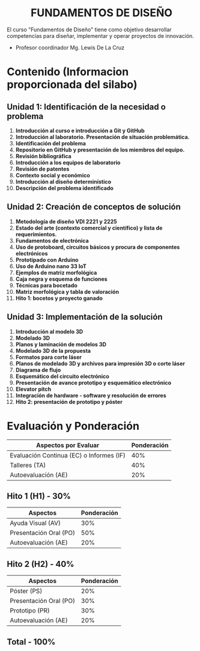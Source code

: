 <h1 align="center">FUNDAMENTOS DE DISEÑO</h1>

El curso "Fundamentos de Diseño" tiene como objetivo desarrollar competencias para diseñar, implementar y operar proyectos de innovación. 

- Profesor coordinador Mg. Lewis De La Cruz

# Contenido (Informacion proporcionada del silabo)

## Unidad 1: Identificación de la necesidad o problema

1. **Introducción al curso e introducción a Git y GitHub**
2. **Introducción al laboratorio. Presentación de situación problemática.**
3. **Identificación del problema**
4. **Repositorio en GitHub y presentación de los miembros del equipo.**
5. **Revisión bibliográfica**
6. **Introducción a los equipos de laboratorio**
7. **Revisión de patentes**
8. **Contexto social y económico**
9. **Introducción al diseño determinístico**
10. **Descripción del problema identificado**

## Unidad 2: Creación de conceptos de solución

1. **Metodología de diseño VDI 2221 y 2225**
2. **Estado del arte (contexto comercial y científico) y lista de requerimientos.**
3. **Fundamentos de electrónica**
4. **Uso de protoboard, circuitos básicos y procura de componentes electrónicos**
5. **Prototipado con Arduino**
6. **Uso de Arduino nano 33 IoT**
7. **Ejemplos de matriz morfológica**
8. **Caja negra y esquema de funciones**
9. **Técnicas para bocetado**
10. **Matriz morfológica y tabla de valoración**
11. **Hito 1: bocetos y proyecto ganado**

## Unidad 3: Implementación de la solución

1. **Introducción al modelo 3D**
2. **Modelado 3D**
3. **Planos y laminación de modelos 3D**
4. **Modelado 3D de la propuesta**
5. **Formatos para corte láser**
6. **Planos de modelado 3D y archivos para impresión 3D o corte láser**
7. **Diagrama de flujo**
8. **Esquemático del circuito electrónico**
9. **Presentación de avance prototipo y esquemático electrónico**
10. **Elevator pitch**
11. **Integración de hardware - software y resolución de errores**
12. **Hito 2: presentación de prototipo y póster**

# Evaluación y Ponderación

| Aspectos por Evaluar               | Ponderación |
|------------------------------------|-------------|
| Evaluación Continua (EC) o Informes (IF) | 40%         |
| Talleres (TA)                      | 40%         |
| Autoevaluación (AE)                | 20%         |

## Hito 1 (H1) - 30%

| Aspectos                          | Ponderación |
|------------------------------------|-------------|
| Ayuda Visual (AV)                  | 30%         |
| Presentación Oral (PO)             | 50%         |
| Autoevaluación (AE)                | 20%         |

## Hito 2 (H2) - 40%

| Aspectos                          | Ponderación |
|------------------------------------|-------------|
| Póster (PS)                        | 20%         |
| Presentación Oral (PO)             | 30%         |
| Prototipo (PR)                     | 30%         |
| Autoevaluación (AE)                | 20%         |

## Total - 100%